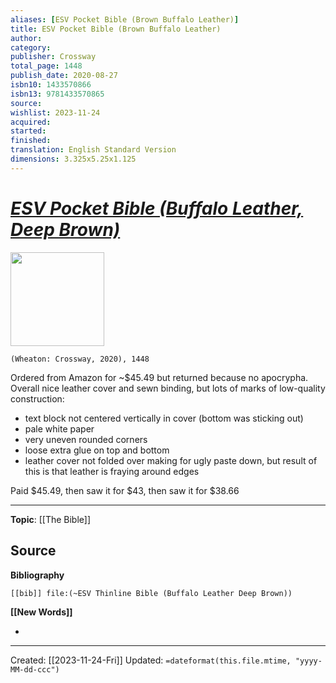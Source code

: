 ```yaml
---
aliases: [ESV Pocket Bible (Brown Buffalo Leather)]
title: ESV Pocket Bible (Brown Buffalo Leather)
author: 
category: 
publisher: Crossway
total_page: 1448
publish_date: 2020-08-27
isbn10: 1433570866
isbn13: 9781433570865
source: 
wishlist: 2023-11-24
acquired: 
started: 
finished: 
translation: English Standard Version
dimensions: 3.325x5.25x1.125
---
```

# *[ESV Pocket Bible (Buffalo Leather, Deep Brown)](https://www.amazon.com/dp/1433568853)*

<img src="http://books.google.com/books/content?id=MZ8tzQEACAAJ&printsec=frontcover&img=1&zoom=1&source=gbs_api" width=150>

`(Wheaton: Crossway, 2020), 1448`

Ordered from Amazon for ~$45.49 but returned because no apocrypha. Overall nice leather cover and sewn binding, but lots of marks of low-quality construction:
- text block not centered vertically in cover (bottom was sticking out)
- pale white paper
- very uneven rounded corners
- loose extra glue on top and bottom 
- leather cover not folded over making for ugly paste down, but result of this is that leather is fraying around edges 

Paid $45.49, then saw it for $43, then saw it for $38.66

--- 
**Topic**: [[The Bible]]

**Source**
- 

**Bibliography**

```query
[[bib]] file:(~ESV Thinline Bible (Buffalo Leather Deep Brown))
```
 

**[[New Words]]**

- 

---
Created: [[2023-11-24-Fri]]
Updated: `=dateformat(this.file.mtime, "yyyy-MM-dd-ccc")`